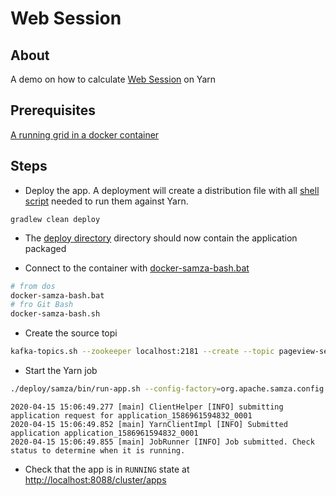 # Web Session

## About

A demo on how to calculate [Web Session](https://gerardnico.com/marketing/analytics/session) on Yarn


## Prerequisites

[A running grid in a docker container](samza-grid-docker.md)

## Steps

  * Deploy the app. A deployment will create a distribution file with all [shell script](https://github.com/apache/samza/tree/master/samza-shell/src/main/bash) needed to run them against Yarn.

```dos
gradlew clean deploy 
```
  * The [deploy directory](../deploy) directory should now contain the application packaged
  
  * Connect to the container with [docker-samza-bash.bat](../docker-samza-bash.bat)

```bash
# from dos
docker-samza-bash.bat
# fro Git Bash
docker-samza-bash.sh
```

  * Create the source topi

```bash
kafka-topics.sh --zookeeper localhost:2181 --create --topic pageview-session-input --partitions 2 --replication-factor 1
```

  * Start the Yarn job

```bash
./deploy/samza/bin/run-app.sh --config-factory=org.apache.samza.config.factories.PropertiesConfigFactory --config-path=file://$PWD/deploy/samza/config/yarn-session-window-example.properties
```
```text
2020-04-15 15:06:49.277 [main] ClientHelper [INFO] submitting application request for application_1586961594832_0001
2020-04-15 15:06:49.852 [main] YarnClientImpl [INFO] Submitted application application_1586961594832_0001
2020-04-15 15:06:49.855 [main] JobRunner [INFO] Job submitted. Check status to determine when it is running.
```

  * Check that the app is in `RUNNING` state at [http://localhost:8088/cluster/apps](http://localhost:8088/cluster/apps)
 


